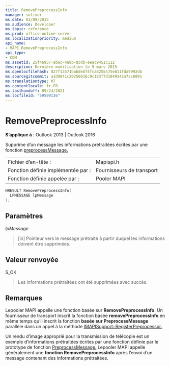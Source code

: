 ```yaml
---
title: RemovePreprocessInfo
manager: soliver
ms.date: 03/09/2015
ms.audience: Developer
ms.topic: reference
ms.prod: office-online-server
ms.localizationpriority: medium
api_name:
- MAPI.RemovePreprocessInfo
api_type:
- COM
ms.assetid: 25f46937-abac-4a0b-83db-eeac9451c112
description: Dernière modification le 9 mars 2015
ms.openlocfilehash: 827f13571babdebf4fca8255575e811fda9992db
ms.sourcegitcommit: a1d9041c20256616c9c183f7d1049142a7ac6991
ms.translationtype: MT
ms.contentlocale: fr-FR
ms.lasthandoff: 09/24/2021
ms.locfileid: "59599136"
---
```

# <a name="removepreprocessinfo"></a>RemovePreprocessInfo

  
  
**S’applique à** : Outlook 2013 | Outlook 2016 
  
Supprime d’un message les informations prétraitées écrites par une fonction [preprocessMessage.](preprocessmessage.md) 
  
|||
|:-----|:-----|
|Fichier d’en-tête :  <br/> |Mapispi.h  <br/> |
|Fonction définie implémentée par :  <br/> |Fournisseurs de transport  <br/> |
|Fonction définie appelée par :  <br/> |Pooler MAPI  <br/> |
   
```cpp
HRESULT RemovePreprocessInfo(
  LPMESSAGE lpMessage
);
```

## <a name="parameters"></a>Paramètres

 _lpMessage_
  
> [in] Pointeur vers le message prétraité à partir duquel les informations doivent être supprimées.
    
## <a name="return-value"></a>Valeur renvoyée

S_OK
  
> Les informations prétraitées ont été supprimées avec succès.
    
## <a name="remarks"></a>Remarques

Lepooler MAPI appelle une fonction basée sur **RemovePreprocessInfo**. Un fournisseur de transport inscrit la fonction basée **removePreprocessInfo** en même temps qu’il inscrit la fonction **basée sur PreprocessMessage** parallèle dans un appel à la méthode [IMAPISupport::RegisterPreprocessor.](imapisupport-registerpreprocessor.md) 
  
Un rendu d’image approprié pour la transmission de télécopie est un exemple d’informations prétraitées écrites par une fonction définie par le prototype de fonction [PreprocessMessage.](preprocessmessage.md) Lepooler MAPI appelle généralement une **fonction RemovePreprocessInfo** après l’envoi d’un message contenant des informations prétraitées. 
  

